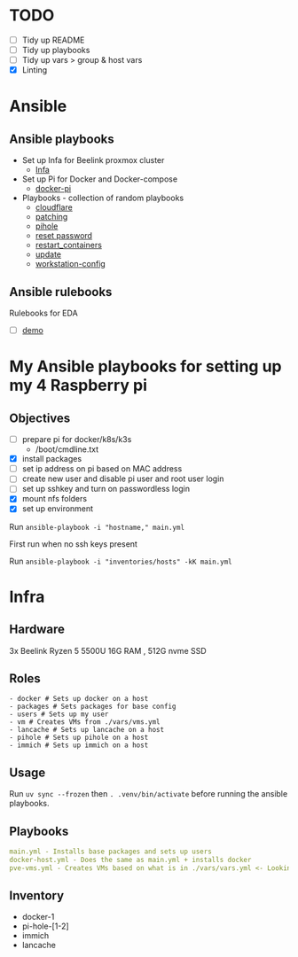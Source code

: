 # TODO

- [ ] Tidy up README
- [ ] Tidy up playbooks
- [ ] Tidy up vars > group & host vars
- [x] Linting

# Ansible

## Ansible playbooks

- Set up Infa for Beelink proxmox cluster
    - [Infa](./infra/)
- Set up Pi for Docker and Docker-compose
    - [docker-pi](./dockerpi.yml)
- Playbooks - collection of random playbooks
    - [cloudflare](./playbooks/cloudflare/)
    - [patching](./playbooks/patching/)
    - [pihole](./playbooks/pihole/)
    - [reset password](./playbooks/reset_password/)
    - [restart_containers](./playbooks/restart_containers/)
    - [update](./playbooks/update/)
    - [workstation-config](https://github.com/0lzi/workstation-config)

## Ansible rulebooks

Rulebooks for EDA

- [ ] [demo](./ruleboooks/demo.yml)


# My Ansible playbooks for setting up my 4 Raspberry pi

## Objectives

 - [ ] prepare pi for docker/k8s/k3s
    - /boot/cmdline.txt
- [x] install packages
- [ ] set ip address on pi based on MAC address
- [ ] create new user and disable pi user and root user login
- [ ] set up sshkey and turn on passwordless login
- [x] mount nfs folders
- [x] set up environment

Run `ansible-playbook -i "hostname," main.yml`

First run when no ssh keys present

Run `ansible-playbook -i "inventories/hosts" -kK main.yml`


# Infra

## Hardware

3x Beelink Ryzen 5 5500U 16G RAM , 512G nvme SSD


## Roles

    - docker # Sets up docker on a host
    - packages # Sets packages for base config
    - users # Sets up my user
    - vm # Creates VMs from ./vars/vms.yml
    - lancache # Sets up lancache on a host
    - pihole # Sets up pihole on a host
    - immich # Sets up immich on a host

## Usage

Run `uv sync --frozen` then `. .venv/bin/activate` before running the ansible playbooks.

## Playbooks

```yml
main.yml - Installs base packages and sets up users
docker-host.yml - Does the same as main.yml + installs docker
pve-vms.yml - Creates VMs based on what is in ./vars/vars.yml <- Looking to swap out for Terraform
```

## Inventory

- docker-1
- pi-hole-[1-2]
- immich
- lancache
